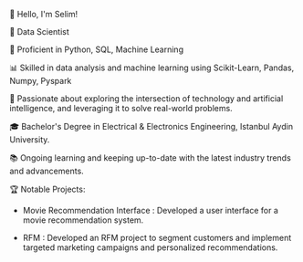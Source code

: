 👋 Hello, I'm Selim!

🚀 Data Scientist 

🔧 Proficient in Python, SQL, Machine Learning

📊 Skilled in data analysis and machine learning using Scikit-Learn, Pandas, Numpy, Pyspark

🌱 Passionate about exploring the intersection of technology and artificial intelligence, and leveraging it to solve real-world problems.

🎓 Bachelor's Degree in Electrical & Electronics Engineering, Istanbul Aydin University.

📚 Ongoing learning and keeping up-to-date with the latest industry trends and advancements.


🏆 Notable Projects:

- Movie Recommendation Interface : Developed a user interface for a movie recommendation system.

- RFM : Developed an RFM project to segment customers and implement targeted marketing campaigns and personalized recommendations.
